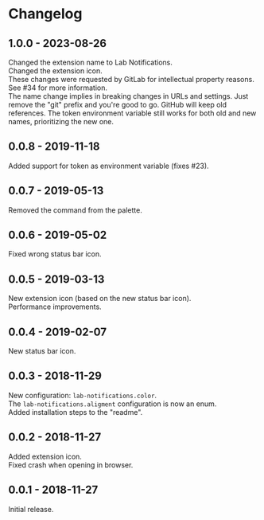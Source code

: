 # Changelog

## 1.0.0 - 2023-08-26
Changed the extension name to Lab Notifications.  
Changed the extension icon.  
These changes were requested by GitLab for intellectual property reasons. See #34 for more information.  
The name change implies in breaking changes in URLs and settings. Just remove the "git" prefix and you're good to go. GitHub will keep old references. The token environment variable still works for both old and new names, prioritizing the new one.

## 0.0.8 - 2019-11-18
Added support for token as environment variable (fixes #23).

## 0.0.7 - 2019-05-13
Removed the command from the palette.

## 0.0.6 - 2019-05-02
Fixed wrong status bar icon.

## 0.0.5 - 2019-03-13
New extension icon (based on the new status bar icon).  
Performance improvements.

## 0.0.4 - 2019-02-07
New status bar icon.

## 0.0.3 - 2018-11-29
New configuration: `lab-notifications.color`.  
The `lab-notifications.aligment` configuration is now an enum.  
Added installation steps to the "readme".  

## 0.0.2 - 2018-11-27
Added extension icon.  
Fixed crash when opening in browser.

## 0.0.1 - 2018-11-27
Initial release.
